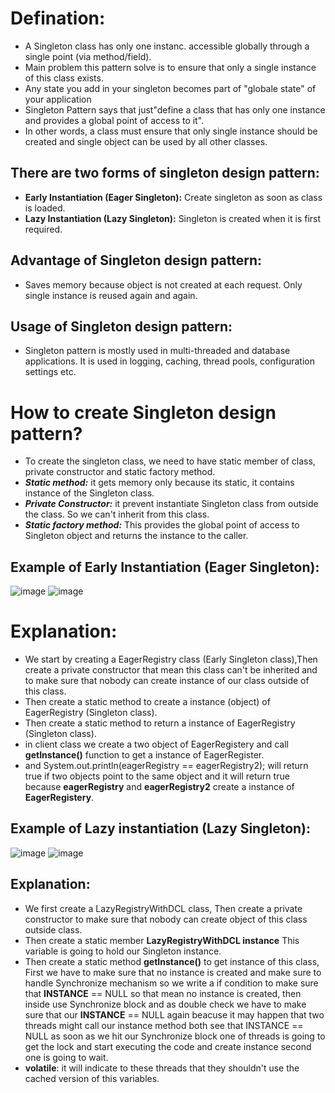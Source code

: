 # Defination:
- A Singleton class has only one instanc. accessible globally through a single point (via method/field).
- Main problem this pattern solve is to ensure that only a single instance of this class exists.
- Any state you add in your singleton becomes part of "globale state" of your application 
- Singleton Pattern says that just"define a class that has only one instance and provides a global point of access to it".
- In other words, a class must ensure that only single instance should be created and single object can be used by all other classes.

## There are two forms of singleton design pattern:
- **Early Instantiation (Eager Singleton):** Create singleton as soon as class is loaded.
- **Lazy Instantiation (Lazy Singleton):** Singleton is created when it is first required.

## Advantage of Singleton design pattern:
- Saves memory because object is not created at each request. Only single instance is reused again and again.
## Usage of Singleton design pattern:
- Singleton pattern is mostly used in multi-threaded and database applications. It is used in logging, caching, thread pools, configuration settings etc.

# How to create Singleton design pattern?
- To create the singleton class, we need to have static member of class, private constructor and static factory method.
- ***Static method:*** it gets memory only because its static, it contains instance of the Singleton class.
- ***Private Constructor:*** it prevent instantiate Singleton class from outside the class. So we can't inherit from this class.
- ***Static factory method:*** This provides the global point of access to Singleton object and returns the instance to the caller.

## Example of Early Instantiation (Eager Singleton):
![image](https://github.com/NourhanSaeed707/Design-pattern/assets/64387352/a16ffb03-d69f-4621-88e7-4b88c91da193)
![image](https://github.com/NourhanSaeed707/Design-pattern/assets/64387352/6bc8552b-df04-430d-8e80-0a896a62d862)

# Explanation:
- We start by creating a EagerRegistry class (Early Singleton class),Then create a private constructor that mean this class can't be inherited and to make sure that nobody can create instance of our class outside of this class.
- Then create a static method to create a instance (object) of EagerRegistry (Singleton class).
- Then create a static method to return a instance of EagerRegistry (Singleton class).
- in client class we create a two object of EagerRegistery and call **getInstance()** function to get a instance of EagerRegister.
- and System.out.println(eagerRegistry == eagerRegistry2); will return true if two objects point to the same object and it will return true because **eagerRegistry** and **eagerRegistry2** create a instance of **EagerRegistery**.

## Example of Lazy instantiation (Lazy Singleton):
![image](https://github.com/NourhanSaeed707/Design-pattern/assets/64387352/435a7574-1843-4ed7-a115-848b09707208)
![image](https://github.com/NourhanSaeed707/Design-pattern/assets/64387352/39a0beb1-d00d-43aa-b6de-fb5c26c5dce6)

## Explanation: 
- We first create a LazyRegistryWithDCL class, Then create a private constructor to make sure that nobody can create object of this class outside class.
- Then create a static member **LazyRegistryWithDCL instance** This variable is going to hold our Singleton instance.
- Then create a static method **getInstance()** to get instance of this class, First we have to make sure that no instance is created and make sure to handle Synchronize mechanism so we write a if condition to make sure that **INSTANCE** == NULL so that mean no instance is created, then inside use Synchronize block and as double check we have to make sure that our **INSTANCE** == NULL again beacuse it may happen that two threads might call our instance method both see that INSTANCE == NULL as soon as we hit our Synchronize block one of threads is going to get the lock and start executing the code and create instance second one is going to wait.
- **volatile**: it will indicate to these threads that they shouldn't use the cached version of this variables.




